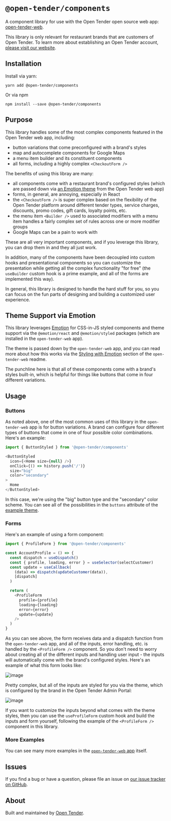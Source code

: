 # `@open-tender/components`

A component library for use with the Open Tender open source web app: [open-tender-web](https://github.com/open-tender/open-tender-web).

This library is only relevant for restaurant brands that are customers of Open Tender. To learn more about establishing an Open Tender account, [please visit our website](https://www.opentender.io/).

## Installation

Install via yarn:

```
yarn add @open-tender/components
```

Or via npm

```
npm install --save @open-tender/components
```

## Purpose

This library handles some of the most complex components featured in the Open Tender web app, including:

- button variations that come preconfigured with a brand's styles
- map and autocomplete components for Google Maps
- a menu item builder and its constituent components
- all forms, including a highly complex `<CheckoutForm />`

The benefits of using this libray are many:

- all components come with a restaurant brand's configured styles (which are passed down via [an Emotion theme](https://emotion.sh/docs/theming) from the Open Tender web app)
- forms, in general, are annoying, especially in React
- the `<CheckoutForm />` is super complex based on the flexibility of the Open Tender platform around different tender types, service charges, discounts, promo codes, gift cards, loyalty points, etc.
- the menu item `<Builder />` used to associated modifiers with a menu item handles a fairly complex set of rules across one or more modifier groups
- Google Maps can be a pain to work with

These are all very important components, and if you leverage this library, you can drop them in and they all just work.

In addition, many of the components have been decoupled into custom hooks and presentational components so you can customize the presentation while getting all the complex functionality "for free" (the `useBuilder` custom hook is a prime example, and all of the forms are implemented this way).

In general, this library is designed to handle the hard stuff for you, so you can focus on the fun parts of designing and building a customized user experience.

## Theme Support via Emotion

This library leverages [Emotion](https://emotion.sh/docs/introduction) for CSS-in-JS styled components and theme support via the `@emotion/react` and `@emotion/styled` packages (which are installed in the `open-tender-web` app).

The theme is passed down by the `open-tender-web` app, and you can read more about how this works via the [Styling with Emotion](https://github.com/open-tender/open-tender-web#styling-via-emotion-for-css-in-js--theme-support) section of the `open-tender-web` readme.

The punchline here is that all of these components come with a brand's styles built-in, which is helpful for things like buttons that come in four different variations.

## Usage

### Buttons

As noted above, one of the most common uses of this library in the `open-tender-web` app is for button variations. A brand can configure four different types of buttons that come in one of four possible color combinations. Here's an example:

```javascript
import { ButtonStyled } from '@open-tender/components'
```

```javascript
<ButtonStyled
  icon={<Home size={null} />}
  onClick={() => history.push('/')}
  size="big"
  color="secondary"
>
  Home
</ButtonStyled>
```

In this case, we're using the "big" button type and the "secondary" color scheme. You can see all of the possibilities in the `buttons` attribute of the [example theme](https://github.com/open-tender/open-tender-web/blob/main/THEME.md).

### Forms

Here's an example of using a form component:

```javascript
import { ProfileForm } from '@open-tender/components'
```

```javascript
const AccountProfile = () => {
  const dispatch = useDispatch()
  const { profile, loading, error } = useSelector(selectCustomer)
  const update = useCallback(
    (data) => dispatch(updateCustomer(data)),
    [dispatch]
  )

  return (
    <ProfileForm
      profile={profile}
      loading={loading}
      error={error}
      update={update}
    />
  )
}
```

As you can see above, the form receives data and a dispatch function from the `open-tender-web` app, and all of the inputs, error handling, etc. is handled by the `<ProfileForm />` component. So you don't need to worry about creating all of the different inputs and handling user input - the inputs will automatically come with the brand's configured styles. Here's an example of what this form looks like:

![image](https://s3.amazonaws.com/betterboh/u/img/prod/2/1626320612_open-tender-profile-form.png)

Pretty complex, but all of the inputs are styled for you via the theme, which is configured by the brand in the Open Tender Admin Portal:

![image](https://s3.amazonaws.com/betterboh/u/img/prod/2/1626320851_open-tender-admin-portal_input-styles.png)

If you want to customize the inputs beyond what comes with the theme styles, then you can use the `useProfileForm` custom hook and build the inputs and form yourself, following the example of the `<ProfileForm />` component in this library.

### More Examples

You can see many more examples in the [`open-tender-web` app](https://github.com/open-tender/open-tender-web) itself.

## Issues

If you find a bug or have a question, please file an issue on [our issue tracker on GitHub](https://github.com/open-tender/open-tender-components/issues).

## About

Built and maintained by [Open Tender](https://staging.opentender.io/).
